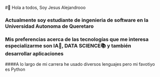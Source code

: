 #👋 Hola a todos, Soy Jesus Alejandrooo
### Actualmente soy estudiante de ingenieria de software en la Universidad Autonoma de Queretaro
### Mis preferencias acerca de las tecnologías que me interesa especializarme son IA🤖, DATA SCIENCE📚 y también desarrollar aplicaciones
####A lo largo de mi carrera he usado diversos lenguajes pero mi favotiyo es Python



<!---
JesusP5/JesusP5 is a ✨ special ✨ repository because its `README.md` (this file) appears on your GitHub profile.
You can click the Preview link to take a look at your changes.
--->
